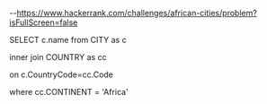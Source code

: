 --https://www.hackerrank.com/challenges/african-cities/problem?isFullScreen=false

SELECT c.name from CITY as  c

inner join COUNTRY as cc

on c.CountryCode=cc.Code

where cc.CONTINENT = 'Africa'

